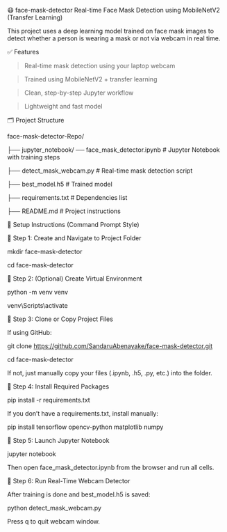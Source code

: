 😷 face-mask-detector
Real-time Face Mask Detection using MobileNetV2 (Transfer Learning)

This project uses a deep learning model trained on face mask images to detect whether a person is wearing a mask or not via webcam in real time.

✅ Features
 > Real-time mask detection using your laptop webcam

 > Trained using MobileNetV2 + transfer learning

 > Clean, step-by-step Jupyter workflow

 > Lightweight and fast model


🗂️ Project Structure

face-mask-detector-Repo/

├── jupyter_notebook/
     ── face_mask_detector.ipynb        # Jupyter Notebook with training steps

├── detect_mask_webcam.py               # Real-time mask detection script

├── best_model.h5                       # Trained model

├── requirements.txt                    # Dependencies list

├── README.md                           # Project instructions



🔧 Setup Instructions (Command Prompt Style)


📌 Step 1: Create and Navigate to Project Folder

mkdir face-mask-detector

cd face-mask-detector


📌 Step 2: (Optional) Create Virtual Environment

python -m venv venv

venv\Scripts\activate


📌 Step 3: Clone or Copy Project Files

If using GitHub:

git clone https://github.com/SandaruAbenayake/face-mask-detector.git

cd face-mask-detector

If not, just manually copy your files (.ipynb, .h5, .py, etc.) into the folder.


📌 Step 4: Install Required Packages

pip install -r requirements.txt

If you don’t have a requirements.txt, install manually:

pip install tensorflow opencv-python matplotlib numpy


📌 Step 5: Launch Jupyter Notebook

jupyter notebook

Then open face_mask_detector.ipynb from the browser and run all cells.


📌 Step 6: Run Real-Time Webcam Detector

After training is done and best_model.h5 is saved:

python detect_mask_webcam.py

Press q to quit webcam window.







